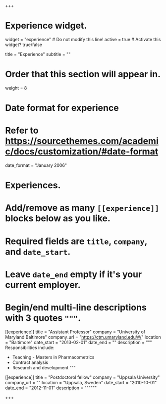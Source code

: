 +++
# Experience widget.
widget = "experience"  # Do not modify this line!
active = true  # Activate this widget? true/false

title = "Experience"
subtitle = ""

# Order that this section will appear in.
weight = 8

# Date format for experience
#   Refer to https://sourcethemes.com/academic/docs/customization/#date-format
date_format = "January 2006"

# Experiences.
#   Add/remove as many `[[experience]]` blocks below as you like.
#   Required fields are `title`, `company`, and `date_start`.
#   Leave `date_end` empty if it's your current employer.
#   Begin/end multi-line descriptions with 3 quotes `"""`.
[[experience]]
  title = "Assistant Professor"
  company = "University of Maryland Baltimore"
  company_url = "https://ctm.umaryland.edu/#/"
  location = "Baltimore"
  date_start = "2013-02-01"
  date_end = ""
  description = """
  Responsibilities include:

  * Teaching - Masters in Pharmacometrics
  * Contract analysis
  * Research and development
  """

[[experience]]
  title = "Postdoctorol fellow"
  company = "Uppsala University"
  company_url = ""
  location = "Uppsala, Sweden"
  date_start = "2010-10-01"
  date_end = "2012-11-01"
  description = """"""

+++
